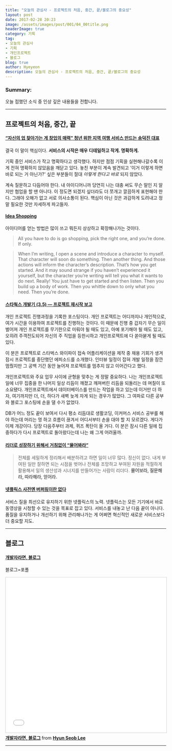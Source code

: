 ```yaml
---
title: "오늘의 관심사 - 프로젝트의 처음, 중간, 끝/블로그의 중요성"
layout: post
date: 2017-02-28 20:23
image: /assets/images/post/001/04_00title.png
headerImage: true
category: 기획
tag:
- 오늘의 관심사
- 기획
- 개인프로젝트
- 블로그
blog: true
author: Hyeyeon
description: 오늘의 관심사 - 프로젝트의 처음, 중간, 끝/블로그의 중요성
---
```


### Summary:

오늘 접했던 소식 중 인상 깊은 내용들을 전합니다.

---

## 프로젝트의 처음, 중간, 끝

#### [“자신의 업 찾아가는 게 창업의 매력” 청년 위한 지역 여행 서비스 만드는 송덕진 대표](http://platum.kr/archives/76746)

결국 이 말이 핵심이다. **서비스의 시작은 매우 디테일하고 작게. 명확하게.**

기획 중인 서비스가 작고 명확하다고 생각했다. 하지만 점점 기획을 실현해나갈수록 이게 전혀 명확하지 않았음을 깨닫고 있다. 놓친 부분이 계속 발견되고 '이거 이렇게 하면 바로 되는 거 아닌가?' 싶은 부분들이 절대 *이렇게 한다고 바로* 되지 않았다.

계속 질문하고 다듬어야 한다. 내 아이디어니까 당연히 나는 대충 써도 무슨 말인 지 알지만 협업을 할 땐 아니다. 이 정도면 되겠지 싶더라도 더 쪼개고 깔끔하게 표현해야 한다. 그래야 오해가 없고 서로 의사소통이 된다. 핵심이 아닌 것은 과감하게 도려내고 정말 필요한 것만 자세하게 파고들자.

#### [Idea Shopping](https://medium.com/ux-launchpad-notes-on-design/idea-shopping-9e7568e7f430?source=rss-1dd5a9bbf7b0------2)

아이디어를 얻는 방법은 많이 쓰고 뭐든지 상상하고 확장해나가는 것이다.

> All you have to do is go shopping, pick the right one, and you’re done. If only.

> When I’m writing, I open a scene and introduce a character to myself. That character will soon do something. Then another thing. And those actions will inform the character’s description. That’s how you get started. And it may sound strange if you haven’t experienced it yourself, but the character you’re writing will tell you what it wants to do next. Really! You just have to get started and then listen. Then you build up a body of work. Then you whittle down to only what you need. Then you’re done.

#### [스타웍스 개발기 (3.5) — 프로젝트 재시작 보고](https://medium.com/happyprogrammer-in-jeju/%EC%8A%A4%ED%83%80%EC%9B%8D%EC%8A%A4-%EA%B0%9C%EB%B0%9C%EA%B8%B0-3-5-%ED%94%84%EB%A1%9C%EC%A0%9D%ED%8A%B8-%EC%9E%AC%EC%8B%9C%EC%9E%91-%EB%B3%B4%EA%B3%A0-a294c1b37adf?source=rss----ef63a5c020fe---4)

개인 프로젝트 진행과정을 기록한 포스팅이다. 개인 프로젝트는 어디까지나 개인적으로, 여가 시간을 이용하여 프로젝트를 진행하는 것이다. 이 때문에 진행 중 갑자기 무슨 일이 벌어져 개인 프로젝트를 무기한으로 미뤄야 될 때도 있고, 아예 포기해야 될 때도 있고, 오히려 주객전도되어 자신의 주 직업을 등한시하고 개인프로젝트에 다 쏟아붇게 될 때도 있다.

이 분은 프로젝트로 스타벅스 와이파이 접속 어플리케이션을 제작 중 채용 기회가 생겨 잠시 프로젝트를 중단했던 에피소드를 소개했다. 인터뷰 일정이 잡혀 개발 일정을 잠깐 멈췄지만 그 공백 기간 동안 늘어져 프로젝트를 멈추지 않고 이어간다고 했다.

개인프로젝트와 주요 업무 사이에 균형을 맞추는 게 정말 중요하다. 나는 개인프로젝트 일에 너무 집중을 한 나머지 일상 리듬이 깨졌고 깨져버린 리듬을 되돌리는 데 며칠이 또 소요됐다. 개인프로젝트에서 데이터베이스를 만드는 작업을 하고 있는데 이거만 더 하자, 여기까지만 더, 더, 하다가 새벽 늦게 자게 되는 경우가 많았다. 그 여파로 다른 공부와 블로그 포스팅에 손을 댈 수가 없었다.

DB가 어느 정도 끝이 보여서 다시 평소 리듬대로 생활코딩, 이커머스 서비스 공부를 해야 하는데 머리는 멍 하고 흐름이 끊겨서 어디서부터 손을 대야 할 지 모르겠다. 게다가 이제 개강이다. 당장 다음주부터 과제, 퀴즈 폭탄이 올 거다. 이 분은 잠시 다른 일에 집중하다가 다시 프로젝트로 돌아왔다는데 나는 왜 그게 어려울까.

#### [리더로 성장하기 위해서 거침없이 “물어봐라”](http://ppss.kr/archives/101861)

> 전체를 세밀하게 정리해서 배분하려고 하면 일이 너무 많다. 정신이 없다. 내게 부여된 일만 잘하면 되는 시점을 벗어나 전체를 조망하고 부여된 자원을 적절하게 활용해서 일의 생산성과 시너지를 만들어가는 사람이 리더다. **물어보라, 질문해라, 따라해라, 얻어라.**

#### [넷플릭스 사전엔 버퍼링이란 없다](http://www.zdnet.co.kr/news/news_view.asp?artice_id=20170228074134)

서비스 질을 최선으로 유지하기 위한 넷플릭스의 노력. 넷플릭스는 모든 기기에서 바로 동영상을 시청할 수 있는 것을 목표로 잡고 있다. 서비스를 내놓고 난 다음 끝이 아니다. 품질을 유지하거나 개선하기 위해 관리해나가는 게 어쩌면 혁신적인 새로운 서비스보다 더 중요할 지도.

---

## 블로그

#### [개발자라면, 블로그](https://hyunseob.github.io/2017/02/26/blog-for-developers/)

블로그=포폴

<iframe src="//www.slideshare.net/slideshow/embed_code/key/9Zw2mH96auREEW" width="595" height="485" frameborder="0" marginwidth="0" marginheight="0" scrolling="no" style="border:1px solid #CCC; border-width:1px; margin-bottom:5px; max-width: 100%;" allowfullscreen> </iframe> <div style="margin-bottom:5px"> <strong> <a href="//www.slideshare.net/hyunseoblee7/ss-72566564" title="개발자라면, 블로그" target="_blank">개발자라면, 블로그</a> </strong> from <strong><a target="_blank" href="//www.slideshare.net/hyunseoblee7">Hyun Seob Lee</a></strong> </div>

---
